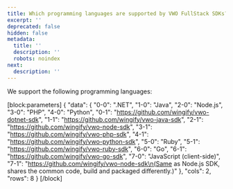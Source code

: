 ```yaml
---
title: Which programming languages are supported by VWO FullStack SDKs?
excerpt: ''
deprecated: false
hidden: false
metadata:
  title: ''
  description: ''
  robots: noindex
next:
  description: ''
---
```

We support the following programming languages:

[block:parameters]
{
  "data": {
    "0-0": ".NET",
    "1-0": "Java",
    "2-0": "Node.js",
    "3-0": "PHP",
    "4-0": "Python",
    "0-1": "https://github.com/wingify/vwo-dotnet-sdk",
    "1-1": "https://github.com/wingify/vwo-java-sdk",
    "2-1": "https://github.com/wingify/vwo-node-sdk",
    "3-1": "https://github.com/wingify/vwo-php-sdk",
    "4-1": "https://github.com/wingify/vwo-python-sdk",
    "5-0": "Ruby",
    "5-1": "https://github.com/wingify/vwo-ruby-sdk",
    "6-0": "Go",
    "6-1": "https://github.com/wingify/vwo-go-sdk",
    "7-0": "JavaScript (client-side)",
    "7-1": "https://github.com/wingify/vwo-node-sdk\n(Same as Node.js SDK, shares the common code, build and packaged differently.)"
  },
  "cols": 2,
  "rows": 8
}
[/block]